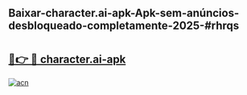 ## Baixar-character.ai-apk-Apk-sem-anúncios-desbloqueado-completamente-2025-#rhrqs

# <h2><a href="https://ainizakaria.my?title=character.ai-apk&ref=22M">🔗👉 🔴 character.ai-apk</a></h2>

[![acn](https://github.com/user-attachments/assets/0f9c940e-d8b0-45ae-aac7-cd30a18b3e1c)](https://ainizakaria.my?title=character.ai-apk&ref=22M)


